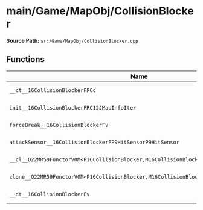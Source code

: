 # main/Game/MapObj/CollisionBlocker

**Source Path:** `src/Game/MapObj/CollisionBlocker.cpp`

## Functions

| Name | Address | Match % |
|------|---------|---------|
| `__ct__16CollisionBlockerFPCc` | `0x801CAE8C` | :white_check_mark: (100.0%) |
| `init__16CollisionBlockerFRC12JMapInfoIter` | `0x801CAEC8` | :x: (61.8%) |
| `forceBreak__16CollisionBlockerFv` | `0x801CAFF8` | :white_check_mark: (100.0%) |
| `attackSensor__16CollisionBlockerFP9HitSensorP9HitSensor` | `0x801CB008` | :white_check_mark: (100.0%) |
| `__cl__Q22MR59FunctorV0M<P16CollisionBlocker,M16CollisionBlockerFPCvPv_v>CFv` | `0x801CB05C` | :white_check_mark: (100.0%) |
| `clone__Q22MR59FunctorV0M<P16CollisionBlocker,M16CollisionBlockerFPCvPv_v>CFP7JKRHeap` | `0x801CB08C` | :x: (96.2%) |
| `__dt__16CollisionBlockerFv` | `0x801CB0F4` | :x: (95.7%) |